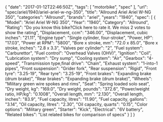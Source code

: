 {
    "date": "2017-01-12T22:46:50Z",
    "tags": [
        "motorbike",
        "spec"
    ],
    "url": "spec\/ariel\/1940\/ariel-ariel-w-ng-350",
    "title": "Allround Ariel Ariel W-NG 350",
    "categories": "Allround",
    "brands": "ariel",
    "years": "1940",
    "spec": [
        {
            "Model": "Ariel Ariel W-NG 350",
            "Year": "1940",
            "Category": "Allround",
            "Rating": "Do you know this bike?Click here to rate it. We miss 2 votes to show the rating",
            "Displacement, ccm": "346.00",
            "Displacement, cubic inches": "21.11",
            "Engine type": "Single cylinder, four-stroke",
            "Power, HP": "17.03",
            "Power at RPM": "5800",
            "Bore x stroke, mm": "72.0 x 85.0",
            "Bore x stroke, inches": "2.8 x 3.3",
            "Valves per cylinder": "2",
            "Fuel system": "Carburettor",
            "Fuel control": "Overhead Valves (OHV)",
            "Ignition": "Coil",
            "Lubrication system": "Dry sump",
            "Cooling system": "Air",
            "Gearbox": "4-speed",
            "Transmission type,final drive": "Chain",
            "Exhaust system": "1-into-1 pipes",
            "Front suspension": "Grider fork",
            "Rear suspension": "Rigid",
            "Front tyre": "3.25-19",
            "Rear tyre": "3.25-19",
            "Front brakes": "Expanding brake (drum brake)",
            "Rear brakes": "Expanding brake (drum brake)",
            "Wheels": "Military green wire spokes and rims",
            "Seat": "Spring loaded solo seat",
            "Dry weight, kg": "169.0",
            "Dry weight, pounds": "372.6",
            "Power\/weight ratio, HP\/kg": "0.1008",
            "Overall length, mm": "2.130",
            "Overall length, inches": "83.9",
            "Fuel capacity, litres": "11.90",
            "Fuel capacity, gallons": "3.14",
            "Oil capacity, litres": "2.30",
            "Oil capacity, quarts": "0.15",
            "Color options": "Military green",
            "Starter": "Kick",
            "Electrical": "6V battery",
            "Related bikes": "List related bikes for comparison of specs"
        }
    ]
}